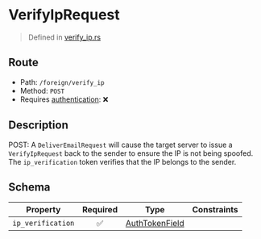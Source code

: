 # VerifyIpRequest
> Defined in [verify_ip.rs](../../../../../interface/src/interface/routes/foreign/verify_ip.rs)

## Route
- Path: `/foreign/verify_ip`
- Method: `POST`
- Requires [authentication](../../../../Flows/Authentication%20Flow.md): ❌

## Description
POST: A `DeliverEmailRequest` will cause the target server to issue a `VerifyIpRequest` back
to the sender to ensure the IP is not being spoofed. The `ip_verification` token verifies that
the IP belongs to the sender.

## Schema

| Property | Required | Type | Constraints |
| --- | :---: | --- | --- |
| `ip_verification` | ✅ | [AuthTokenField](../../../fields/auth_token/AuthTokenField.md) |     | 


